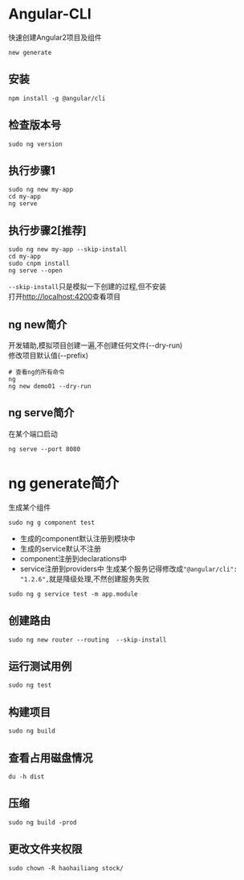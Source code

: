 # Angular-CLI
快速创建Angular2项目及组件
```
new generate
```
## 安装
```
npm install -g @angular/cli
```
## 检查版本号
```
sudo ng version
```
## 执行步骤1
```
sudo ng new my-app
cd my-app
ng serve
```
## 执行步骤2[推荐]
```
sudo ng new my-app --skip-install
cd my-app
sudo cnpm install
ng serve --open
```
`--skip-install`只是模拟一下创建的过程,但不安装  
打开[http://localhost:4200](http://localhost:4200)查看项目
## ng new简介
开发辅助,模拟项目创建一遍,不创建任何文件(--dry-run)  
修改项目默认值(--prefix)  
```
# 查看ng的所有命令
ng
ng new demo01 --dry-run
```
## ng serve简介
在某个端口启动
```
ng serve --port 8080
```
# ng generate简介
生成某个组件
```
sudo ng g component test
```
* 生成的component默认注册到模块中  
* 生成的service默认不注册
* component注册到declarations中  
* service注册到providers中
生成某个服务记得修改成`"@angular/cli": "1.2.6",`就是降级处理,不然创建服务失败
```
sudo ng g service test -m app.module
```
## 创建路由
```
sudo ng new router --routing  --skip-install
```
## 运行测试用例
```
sudo ng test
```
## 构建项目
```
sudo ng build
```
## 查看占用磁盘情况
```
du -h dist
```
## 压缩
```
sudo ng build -prod
```
## 更改文件夹权限
```
sudo chown -R haohailiang stock/
```
